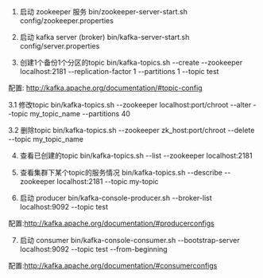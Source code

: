 1. 启动 zookeeper 服务
bin/zookeeper-server-start.sh config/zookeeper.properties

2. 启动 kafka server (broker)
bin/kafka-server-start.sh config/server.properties

3. 创建1个备份1个分区的topic
bin/kafka-topics.sh --create --zookeeper localhost:2181 --replication-factor 1 --partitions 1 --topic test

配置: http://kafka.apache.org/documentation/#topic-config

3.1 修改topic 
bin/kafka-topics.sh --zookeeper localhost:port/chroot --alter --topic my_topic_name --partitions 40

3.2 删除topic 
bin/kafka-topics.sh --zookeeper zk_host:port/chroot --delete --topic my_topic_name

4. 查看已创建的topic
bin/kafka-topics.sh --list --zookeeper localhost:2181

5. 查看集群下某个topic的服务情况
bin/kafka-topics.sh --describe --zookeeper localhost:2181 --topic my-topic

6. 启动 producer 
bin/kafka-console-producer.sh --broker-list localhost:9092 --topic test

配置:http://kafka.apache.org/documentation/#producerconfigs

7. 启动 consumer
bin/kafka-console-consumer.sh --bootstrap-server localhost:9092 --topic test --from-beginning

配置:http://kafka.apache.org/documentation/#consumerconfigs

